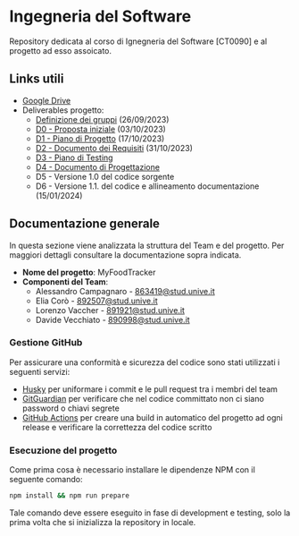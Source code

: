# Ingegneria del Software
Repository dedicata al corso di Ignegneria del Software [CT0090] e al progetto ad esso assoicato.

## Links utili
- [Google Drive](https://drive.google.com/drive/u/1/folders/1Uj_QCArNBLdxEDssbc_CuOa-ywtnEj8N)
- Deliverables progetto:
  - [Definizione dei gruppi](https://docs.google.com/document/d/1PkdKdY0VVbg5wnJmTqyKyIJd0CjheFJ0VdZq4MZRh6s/edit?usp=sharing) (26/09/2023)
  - [D0 - Proposta iniziale](https://docs.google.com/document/d/1xngqidRZJ17-ISJTAwZ7FoSYlMm0qoQqacum-v72Sa8/edit?usp=sharing) (03/10/2023)
  - [D1 - Piano di Progetto](https://docs.google.com/document/d/1dMfetNAEwDuCpsTE4CXUk1HMZkqXpaCxojGtm54Ku_0/edit?usp=sharing) (17/10/2023)
  - [D2 - Documento dei Requisiti](https://docs.google.com/document/d/1rHHjMsOf6XeXWFh_xeI8v0ALJ5q-PdNz5aLbpKRV1X0/edit?usp=sharing) (31/10/2023)
  - [D3 - Piano di Testing](https://docs.google.com/document/d/1aOD5SvG9K_F7wpd5r6O5Gpb5_E9rUpn5p1-TiRSE4vA/edit?usp=sharing)
  - [D4 - Documento di Progettazione](https://docs.google.com/document/d/1Z53ErYWmjA-ncU59pWgBcD4ndL2ndT2Qz8grg5RYTLg/edit?usp=sharing)
  - D5 - Versione 1.0 del codice sorgente
  - D6 - Versione 1.1. del codice e allineamento documentazione (15/01/2024)

## Documentazione generale
In questa sezione viene analizzata la struttura del Team e del progetto. Per maggiori dettagli consultare la documentazione sopra indicata.

- **Nome del progetto**: MyFoodTracker
- **Componenti del Team**:
  - Alessandro Campagnaro - 863419@stud.unive.it
  - Elia Corò - 892507@stud.unive.it
  - Lorenzo Vaccher - 891921@stud.unive.it
  - Davide Vecchiato - 890998@stud.unive.it

### Gestione GitHub
Per assicurare una conformità e sicurezza del codice sono stati utilizzati i seguenti servizi:
- [Husky](https://www.npmjs.com/package/husky) per uniformare i commit e le pull request tra i membri del team
- [GitGuardian](https://www.gitguardian.com/) per verificare che nel codice committato non ci siano password o chiavi segrete
- [GitHub Actions](https://github.com/features/actions) per creare una build in automatico del progetto ad ogni release e verificare la correttezza del codice scritto

### Esecuzione del progetto
Come prima cosa è necessario installare le dipendenze NPM con il seguente comando:
```sh
npm install && npm run prepare
```
Tale comando deve essere eseguito in fase di development e testing, solo la prima volta che si inizializza la repository in locale.
